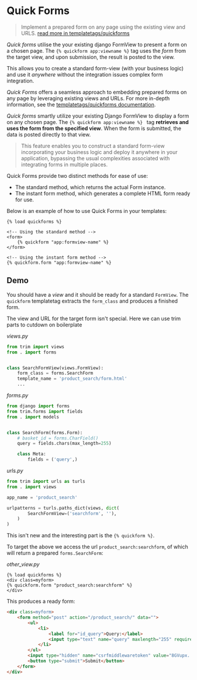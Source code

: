 # Quick Forms

> Implement a prepared form on any page using the existing view and URLS. [read more in templatetags/quickforms](./templates/tags/quickforms.md)


_Quick forms_ utilise the your existing django FormView to present a form on a chosen page.
The `{% quickform app:viewname %}` tag uses the _form_ from the target view, and upon submission, the result is posted to the view.

This allows you to create a standard form-view (with your business logic) and use it _anywhere_ without the integration issues complex form integration.

_Quick Forms_ offers a seamless approach to embedding prepared forms on any page by leveraging existing views and URLs. For more in-depth information, see the [templatetags/quickforms documentation](./templates/tags/quickforms.md).

_Quick forms_ smartly utilize your existing Django FormView to display a form on any chosen page. The `{% quickform app:viewname %} ` tag **retrieves and uses the form from the specified view**. When the form is submitted, the data is posted directly to that view.

> This feature enables you to construct a standard form-view incorporating your business logic and deploy it anywhere in your application, bypassing the usual complexities associated with integrating forms in multiple places.

Quick Forms provide two distinct methods for ease of use:

+ The standard method, which returns the actual Form instance.
+ The instant form method, which generates a complete HTML form ready for use.


Below is an example of how to use Quick Forms in your templates:


```jinja
{% load quickforms %}

<!-- Using the standard method -->
<form>
    {% quickform "app:formview-name" %}
</form>

<!-- Using the instant form method -->
{% quickform.form "app:formview-name" %}
```

## Demo

You should have a _view_ and it should be ready for a standard `FormView`. The `quickform` templatetag extracts the `form_class` and produces a finished form.

The view and URL for the target form isn't special. Here we can use trim parts to cutdown on boilerplate

_views.py_
```py
from trim import views
from . import forms


class SearchFormView(views.FormView):
    form_class = forms.SearchForm
    template_name = 'product_search/form.html'
    ...
```

_forms.py_
```py
from django import forms
from trim.forms import fields
from . import models


class SearchForm(forms.Form):
    # basket_id = forms.CharField()
    query = fields.chars(max_length=255)

    class Meta:
        fields = ('query',)
```

_urls.py_
```py
from trim import urls as turls
from . import views

app_name = 'product_search'

urlpatterns = turls.paths_dict(views, dict(
        SearchFormView=('searchform', ''),
    )
)
```

This isn't new and the interesting part is the `{% quickform %}`.

To target the above we access the url `product_search:searchform`, of which will return a prepared `forms.SearchForm`:

_other_view.py_
```jinja2
{% load quickforms %}
<div class=myform>
{% quickform.form "product_search:searchform" %}
</div>
```

This produces a ready form:

```html
<div class=myform>
    <form method="post" action="/product_search/" data="">
        <ul>
            <li>
                <label for="id_query">Query:</label>
                <input type="text" name="query" maxlength="255" required="" id="id_query">
            </li>
        </ul>
        <input type="hidden" name="csrfmiddlewaretoken" value="8GVupx...tjwkcxD">
        <button type="submit">Submit</button>
    </form>
</div>
```
